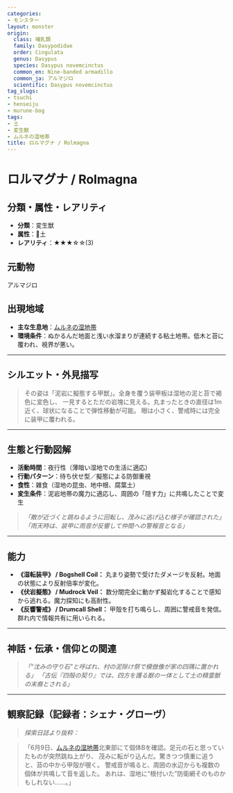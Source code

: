 ```yaml
---
categories:
- モンスター
layout: monster
origin:
  class: 哺乳類
  family: Dasypodidae
  order: Cingulata
  genus: Dasypus
  species: Dasypus novemcinctus
  common_en: Nine-banded armadillo
  common_ja: アルマジロ
  scientific: Dasypus novemcinctus
tag_slugs:
- tsuchi
- henseiju
- murune-bog
tags:
- 土
- 変生獣
- ムルネの湿地帯
title: ロルマグナ / Rolmagna
---
```


# ロルマグナ / Rolmagna

## 分類・属性・レアリティ

* **分類**：変生獣
* **属性**：🌱土
* **レアリティ**：★★★☆☆(3)

## 元動物
アルマジロ

## 出現地域

* **主な生息地**：[ムルネの湿地帯](../place/murune_bog.md)
* **環境条件**：ぬかるんだ地面と浅い水溜まりが連続する粘土地帯。低木と苔に覆われ、視界が悪い。

---

## シルエット・外見描写

> その姿は「泥岩に擬態する甲獣」。全身を覆う装甲板は湿地の泥と苔で褐色に変色し、
> 一見するとただの岩塊に見える。丸まったときの直径は1m近く、球状になることで弾性移動が可能。
> 眼は小さく、警戒時には完全に装甲に覆われる。

---

## 生態と行動図解

* **活動時間**：夜行性（薄暗い湿地での生活に適応）
* **行動パターン**：待ち伏せ型／擬態による防御重視
* **食性**：雑食（湿地の昆虫、地中根、腐葉土）
* **変生条件**：泥岩地帯の魔力に適応し、周囲の「隠す力」に共鳴したことで変生

> *「敵が近づくと跳ねるように回転し、茂みに逃げ込む様子が確認された」*
> *「雨天時は、装甲に雨音が反響して仲間への警報音となる」*

---

## 能力

* **《湿転装甲》 / Bogshell Coil：** 丸まり姿勢で受けたダメージを反射。地面の状態により反射倍率が変化。
* **《伏岩擬態》 / Mudrock Veil：** 数分間完全に動かず擬岩化することで感知から逃れる。魔力探知にも高耐性。
* **《反響警戒》 / Drumcall Shell：** 甲殻を打ち鳴らし、周囲に警戒音を発信。群れ内で情報共有に用いられる。

---

## 神話・伝承・信仰との関連

> *「“沈みの守り石”と呼ばれ、村の泥除け祭で模倣像が家の四隅に置かれる」*
> *「古伝『四殻の契り』では、四方を護る獣の一体として土の精霊獣の末裔とされる」*

---

## 観察記録（記録者：シェナ・グローヴ）

> *探索日誌より抜粋：*

> 「6月9日、[ムルネの湿地帯](../place/murune_bog.md)北東部にて個体Bを確認。足元の石と思っていたものが突然跳ね上がり、
> 茂みに転がり込んだ。驚きつつ慎重に追うと、苔の中から甲殻が覗く。
> 警戒音が鳴ると、周囲の水辺からも複数の個体が共鳴して音を返した。
> あれは、湿地に“根付いた”防衛網そのものかもしれない……。」